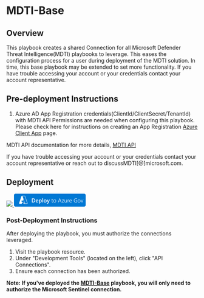 # MDTI-Base

## Overview
This playbook creates a shared Connection for all Microsoft Defender Threat Intelligence(MDTI) playbooks to leverage. This eases the configuration process for a user during deployment of the MDTI solution. In time, this base playbook may be extended to set more functionality. If you have trouble accessing your account or your credentials contact your account representative.

## Pre-deployment Instructions

1. Azure AD App Registration credentials(ClientId/ClientSecret/TenantId) with MDTI API Permissions are needed when configuring this playbook. Please check here for instructions on creating an App Registration [Azure Client App](https://learn.microsoft.com/en-us/rest/api/azure/#register-your-client-application-with-azure-ad) page. 

MDTI API documentation for more details, [MDTI API](https://review.learn.microsoft.com/en-us/graph/api/resources/security-threatintelligence?view=graph-rest-beta&branch=2023-03-01-threatIntelligence)

If you have trouble accessing your account or your credentials contact your account representative or reach out to discussMDTI[@]microsoft.com.

## Deployment

<a href="https://portal.azure.com/#create/Microsoft.Template/uri/https%3A%2F%2Fraw.githubusercontent.com%2FAzure%2FAzure-Sentinel%2Fmaster%2FSolutions%2FMicrosoft%20Defender%20Threat%20Intelligence%2FPlaybooks%2FMDTI-Base%2Fazuredeploy.json" target="_blank">
    <img src="https://aka.ms/deploytoazurebutton"/>
</a>
<a href="https://portal.azure.us/#create/Microsoft.Template/uri/https%3A%2F%2Fraw.githubusercontent.com%2FAzure%2FAzure-Sentinel%2Fmaster%2FSolutions%2FMicrosoft%20Defender%20Threat%20Intelligence%2FPlaybooks%2FMDTI-Base%2Fazuredeploy.json" target="_blank">
    <img src="https://raw.githubusercontent.com/Azure/azure-quickstart-templates/master/1-CONTRIBUTION-GUIDE/images/deploytoazuregov.png"/>
</a>

### Post-Deployment Instructions
After deploying the playbook, you must authorize the connections leveraged.

1. Visit the playbook resource.
2. Under "Development Tools" (located on the left), click "API Connections".
3. Ensure each connection has been authorized.

**Note: If you've deployed the [MDTI-Base](https://raw.githubusercontent.com/Azure/Azure-Sentinel/master/Solutions/Microsoft%20Defender%20Threat%20Intelligence/Playbooks/MDTI-Base/azuredeploy.json) playbook, you will only need to authorize the Microsoft Sentinel connection.**
